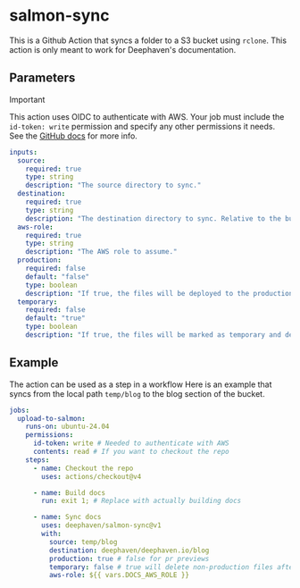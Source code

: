 # salmon-sync

This is a Github Action that syncs a folder to a S3 bucket using `rclone`.
This action is only meant to work for Deephaven's documentation.

## Parameters

> [!IMPORTANT]
> This action uses OIDC to authenticate with AWS.
> Your job must include the `id-token: write` permission and specify any other permissions it needs.
> See the [GitHub docs](https://docs.github.com/en/actions/security-for-github-actions/security-guides/automatic-token-authentication#permissions-for-the-github_token) for more info.

```yml
inputs:
  source:
    required: true
    type: string
    description: "The source directory to sync."
  destination:
    required: true
    type: string
    description: "The destination directory to sync. Relative to the bucket. It is recommended to use the GitHub repo path (such as deephaven/salmon-sync) as the minimum base to prevent collisions."
  aws-role:
    required: true
    type: string
    description: "The AWS role to assume."
  production:
    required: false
    default: "false"
    type: boolean
    description: "If true, the files will be deployed to the production site. Otherwise they will be deployed to the preview site."
  temporary:
    required: false
    default: "true"
    type: boolean
    description: "If true, the files will be marked as temporary and deleted after 14 days. Otherwise they will persist in S3 indefinitely."
```

## Example

The action can be used as a step in a workflow
Here is an example that syncs from the local path `temp/blog` to the blog section of the bucket.

```yml
jobs:
  upload-to-salmon:
    runs-on: ubuntu-24.04
    permissions:
      id-token: write # Needed to authenticate with AWS
      contents: read # If you want to checkout the repo
    steps:
      - name: Checkout the repo
        uses: actions/checkout@v4

      - name: Build docs
        run: exit 1; # Replace with actually building docs

      - name: Sync docs
        uses: deephaven/salmon-sync@v1
        with:
          source: temp/blog
          destination: deephaven/deephaven.io/blog
          production: true # false for pr previews
          temporary: false # true will delete non-production files after 14 days
          aws-role: ${{ vars.DOCS_AWS_ROLE }}
```
